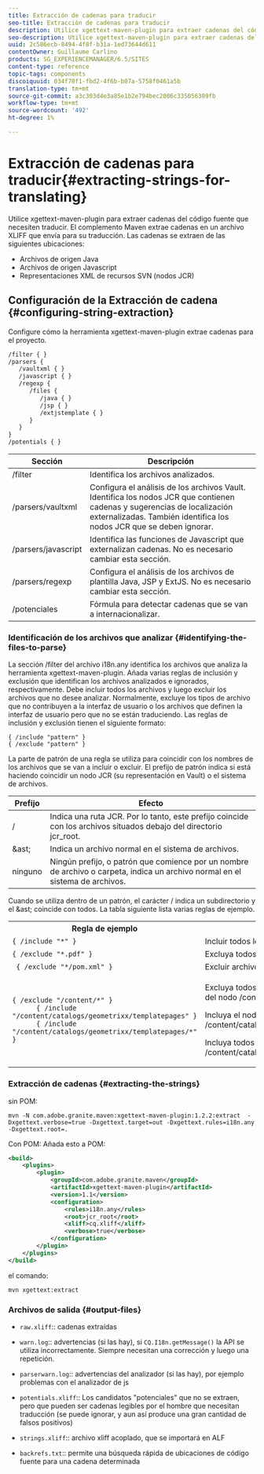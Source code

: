 ```yaml
---
title: Extracción de cadenas para traducir
seo-title: Extracción de cadenas para traducir
description: Utilice xgettext-maven-plugin para extraer cadenas del código fuente que necesiten traducir
seo-description: Utilice xgettext-maven-plugin para extraer cadenas del código fuente que necesiten traducir
uuid: 2c586ecb-8494-4f8f-b31a-1ed73644d611
contentOwner: Guillaume Carlino
products: SG_EXPERIENCEMANAGER/6.5/SITES
content-type: reference
topic-tags: components
discoiquuid: 034f70f1-fbd2-4f6b-b07a-5758f0461a5b
translation-type: tm+mt
source-git-commit: a3c303d4e3a85e1b2e794bec2006c335056309fb
workflow-type: tm+mt
source-wordcount: '492'
ht-degree: 1%

---
```



# Extracción de cadenas para traducir{#extracting-strings-for-translating}

Utilice xgettext-maven-plugin para extraer cadenas del código fuente que necesiten traducir. El complemento Maven extrae cadenas en un archivo XLIFF que envía para su traducción. Las cadenas se extraen de las siguientes ubicaciones:

* Archivos de origen Java
* Archivos de origen Javascript
* Representaciones XML de recursos SVN (nodos JCR)

## Configuración de la Extracción de cadena {#configuring-string-extraction}

Configure cómo la herramienta xgettext-maven-plugin extrae cadenas para el proyecto.

```xml
/filter { }
/parsers {
   /vaultxml { }
   /javascript { }
   /regexp {
      /files {
         /java { }
         /jsp { }
         /extjstemplate { }
      }
   }
}
/potentials { }
```

| Sección | Descripción |
|---|---|
| /filter | Identifica los archivos analizados. |
| /parsers/vaultxml | Configura el análisis de los archivos Vault. Identifica los nodos JCR que contienen cadenas y sugerencias de localización externalizadas. También identifica los nodos JCR que se deben ignorar. |
| /parsers/javascript | Identifica las funciones de Javascript que externalizan cadenas. No es necesario cambiar esta sección. |
| /parsers/regexp | Configura el análisis de los archivos de plantilla Java, JSP y ExtJS. No es necesario cambiar esta sección. |
| /potenciales | Fórmula para detectar cadenas que se van a internacionalizar. |

### Identificación de los archivos que analizar {#identifying-the-files-to-parse}

La sección /filter del archivo i18n.any identifica los archivos que analiza la herramienta xgettext-maven-plugin. Añada varias reglas de inclusión y exclusión que identifican los archivos analizados e ignorados, respectivamente. Debe incluir todos los archivos y luego excluir los archivos que no desee analizar. Normalmente, excluye los tipos de archivo que no contribuyen a la interfaz de usuario o los archivos que definen la interfaz de usuario pero que no se están traduciendo. Las reglas de inclusión y exclusión tienen el siguiente formato:

```
{ /include "pattern" }
{ /exclude "pattern" }
```

La parte de patrón de una regla se utiliza para coincidir con los nombres de los archivos que se van a incluir o excluir. El prefijo de patrón indica si está haciendo coincidir un nodo JCR (su representación en Vault) o el sistema de archivos.

| Prefijo | Efecto |
|---|---|
| / | Indica una ruta JCR. Por lo tanto, este prefijo coincide con los archivos situados debajo del directorio jcr_root. |
| &amp;ast; | Indica un archivo normal en el sistema de archivos. |
| ninguno | Ningún prefijo, o patrón que comience por un nombre de archivo o carpeta, indica un archivo normal en el sistema de archivos. |

Cuando se utiliza dentro de un patrón, el carácter / indica un subdirectorio y el &amp;ast; coincide con todos. La tabla siguiente lista varias reglas de ejemplo.

<table>
 <tbody>
  <tr>
   <th>Regla de ejemplo</th>
   <th>Efecto</th>
  </tr>
  <tr>
   <td><code>{ /include "*" }</code></td>
   <td>Incluir todos los archivos.</td>
  </tr>
  <tr>
   <td><code>{ /exclude "*.pdf" }</code></td>
   <td>Excluya todos los archivos PDF.</td>
  </tr>
  <tr>
   <td><code> { /exclude "*/pom.xml" }</code></td>
   <td>Excluir archivos POM.</td>
  </tr>
  <tr>
   <td><code class="code">{ /exclude "/content/*" }
      { /include "/content/catalogs/geometrixx/templatepages" }
      { /include "/content/catalogs/geometrixx/templatepages/*" }</code></td>
   <td><p>Excluya todos los archivos situados debajo del nodo /content.</p> <p>Incluya el nodo /content/catalogs/geometrixx/templatepages.</p> <p>Incluya todos los nodos secundarios de /content/catalogs/geometrixx/templatepages.</p> </td>
  </tr>
 </tbody>
</table>

### Extracción de cadenas {#extracting-the-strings}

sin POM:

```shell
mvn -N com.adobe.granite.maven:xgettext-maven-plugin:1.2.2:extract  -Dxgettext.verbose=true -Dxgettext.target=out -Dxgettext.rules=i18n.any -Dxgettext.root=.
```

Con POM: Añada esto a POM:

```xml
<build>
    <plugins>
        <plugin>
            <groupId>com.adobe.granite.maven</groupId>
            <artifactId>xgettext-maven-plugin</artifactId>
            <version>1.1</version>
            <configuration>
                <rules>i18n.any</rules>
                <root>jcr_root</root>
                <xliff>cq.xliff</xliff>
                <verbose>true</verbose>
            </configuration>
        </plugin>
    </plugins>
</build>
```

el comando:

```shell
mvn xgettext:extract
```

### Archivos de salida {#output-files}

* `raw.xliff`:: cadenas extraídas
* `warn.log`:: advertencias (si las hay), si  `CQ.I18n.getMessage()` la API se utiliza incorrectamente. Siempre necesitan una corrección y luego una repetición.

* `parserwarn.log`:: advertencias del analizador (si las hay), por ejemplo problemas con el analizador de js
* `potentials.xliff`:: Los candidatos &quot;potenciales&quot; que no se extraen, pero que pueden ser cadenas legibles por el hombre que necesitan traducción (se puede ignorar, y aun así produce una gran cantidad de falsos positivos)
* `strings.xliff`:: archivo xliff acoplado, que se importará en ALF
* `backrefs.txt`:: permite una búsqueda rápida de ubicaciones de código fuente para una cadena determinada

